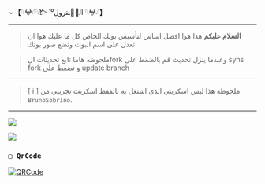~ 【𓆩𖤍𓆪𓆩𐂂 الڪٜنترول¹⁰ 𓆩𖤍𓆪】

------------------
> **السلام عليكم** هذا هوا افضل اساس لتأسيس بوتك الخاص كل ما عليك هوا ان تعدل على اسم البوت وتضع صور بوتك

> ملحوظه هاما تابع تحديثات الfork وعندما ينزل تحديث قم بالضغط على syns fork و تضغط على update branch
------------------

> [ ℹ️ ] ملحوظه هذا ليس اسكربتي الذي اشتغل به بالفقط اسكربت تجريبي من `BrunoSobrino`.

------------------


<a href="https://chat.whatsapp.com/FRkr7jJHSJA5OjVtE64dDs" target="blank"><img src="https://img.shields.io/badge/قناتي ننزل اشياء كثيره)-25D366?style=for-the-badge&logo=whatsapp&logoColor=white" /></a>

<a href="https://chat.whatsapp.com/FRkr7jJHSJA5OjVtE64dDs" target="blank"><img src="https://img.shields.io/badge/جروب دعم بوت كيلوا)-25D366?style=for-the-badge&logo=whatsapp&logoColor=white" /></a>
  
### `▢ QrCode`

[![QRCode](https://repl.it/badge/)](https://repl.it/) 
  
